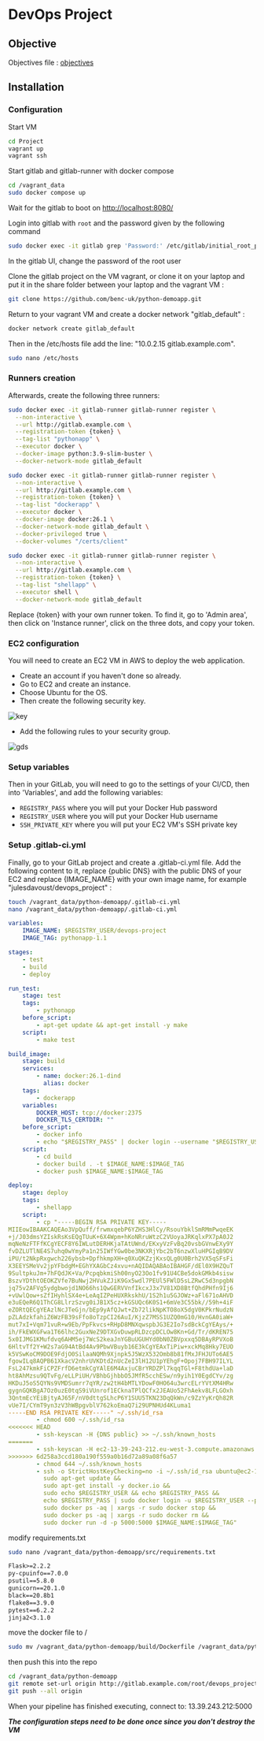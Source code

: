 # DevOps Project

## Objective

Objectives file :
[objectives](../Subject_project/2024-ST2DCD-PROJECT.docx)

## Installation

### Configuration

Start VM

```bash
cd Project
vagrant up
vagrant ssh
```

Start gitlab and gitlab-runner with docker compose

```bash
cd /vagrant_data
sudo docker compose up
```

Wait for the gitlab to boot on <http://localhost:8080/>

Login into gitlab with ```root``` and the password given by the following command

```bash
sudo docker exec -it gitlab grep 'Password:' /etc/gitlab/initial_root_password
```

In the gitlab UI, change the password of the root user

Clone the gitlab project on the VM vagrant, or clone it on your laptop and put it in the share folder between your laptop and the vagrant VM :

```bash
git clone https://github.com/benc-uk/python-demoapp.git
```

Return to your vagrant VM and create a docker network "gitlab_default" :

```bash
docker network create gitlab_default
```

Then in the /etc/hosts file add the line: "10.0.2.15 gitlab.example.com".

```bash
sudo nano /etc/hosts
```

### Runners creation

Afterwards, create the following three runners:

```bash
sudo docker exec -it gitlab-runner gitlab-runner register \
  --non-interactive \
  --url http://gitlab.example.com \
  --registration-token {token} \
  --tag-list "pythonapp" \
  --executor docker \
  --docker-image python:3.9-slim-buster \
  --docker-network-mode gitlab_default
```

```bash
sudo docker exec -it gitlab-runner gitlab-runner register \
  --non-interactive \
  --url http://gitlab.example.com \
  --registration-token {token} \
  --tag-list "dockerapp" \
  --executor docker \
  --docker-image docker:26.1 \
  --docker-network-mode gitlab_default \
  --docker-privileged true \
  --docker-volumes "/certs/client"
```

```bash
sudo docker exec -it gitlab-runner gitlab-runner register \
  --non-interactive \
  --url http://gitlab.example.com \
  --registration-token {token} \
  --tag-list "shellapp" \
  --executor shell \
  --docker-network-mode gitlab_default
```

Replace {token} with your own runner token. To find it, go to 'Admin area', then click on 'Instance runner', click on the three dots, and copy your token.

### EC2 configuration

You will need to create an EC2 VM in AWS to deploy the web application.

- Create an account if you haven't done so already.
- Go to EC2 and create an instance.
- Choose Ubuntu for the OS.
- Then create the following security key.

![key](../images/key.png)

- Add the following rules to your security group.

![gds](../images/gsp.png)

### Setup variables

Then in your GitLab, you will need to go to the settings of your CI/CD, then into 'Variables', and add the following variables:

- ```REGISTRY_PASS``` where you will put your Docker Hub password
- ```REGISTRY_USER``` where you will put your Docker Hub username
- ```SSH_PRIVATE_KEY``` where you will put your EC2 VM's SSH private key

### Setup .gitlab-ci.yml

Finally, go to your GitLab project and create a .gitlab-ci.yml file. Add the following content to it, replace {public DNS} with the public DNS of your EC2 and replace {IMAGE_NAME} with your own image name, for example "julesdavoust/devops_project" :

```bash
touch /vagrant_data/python-demoapp/.gitlab-ci.yml
nano /vagrant_data/python-demoapp/.gitlab-ci.yml
```

```yml
variables:
    IMAGE_NAME: $REGISTRY_USER/devops-project
    IMAGE_TAG: pythonapp-1.1

stages:
    - test
    - build
    - deploy

run_test:
    stage: test
    tags:
        - pythonapp
    before_script:
        - apt-get update && apt-get install -y make
    script:
        - make test

build_image:
    stage: build
    services:
        - name: docker:26.1-dind
          alias: docker
    tags:
        - dockerapp
    variables:
        DOCKER_HOST: tcp://docker:2375
        DOCKER_TLS_CERTDIR: ""
    before_script:
        - docker info
        - echo "$REGISTRY_PASS" | docker login --username "$REGISTRY_USER" --password-stdin
    script:
        - cd build
        - docker build . -t $IMAGE_NAME:$IMAGE_TAG
        - docker push $IMAGE_NAME:$IMAGE_TAG

deploy:
    stage: deploy
    tags:
        - shellapp
    script:
        - cp "-----BEGIN RSA PRIVATE KEY-----
MIIEowIBAAKCAQEAo3VpQuff/frwmxqebP6YZHS3HlCy/RsouYbklSmRMmPwqeEK
+j/J03dmsYZIskRsKsEQgTUuK+6X4Wpm+hKoNRruWtzC2VUoyaJRKqlxPX7pA0J2
mqNeNzFTFfKCgYECF8Y6IWLutDERHKjaTAtUWnd/EKxyVzFvBq20vsbGVnwEXy9Y
fvDZLUTlNE4S7uhq0wYmyPa1n25IWfYGw0be3NKXRjYbc2bT6nzwXluHPGIqB9DV
iPU/t2NkpRxgwch226ybsb+DpfhkmpXH+q0XuQKZzjKxsQLg0U0Brh2VX5qSFsFi
X3EEYSMeVv2jpYFbdgM+EGhYXAGbCz4xvu+nAQIDAQABAoIBAHGF/dEl0X9HZQuT
9SultpkuJm+7hFQdJK+Va/PcpqbkmiSh00nyO23Oo1fv91U4CBe5dokGMkb4sisw
BszvYDthtOEOKZVfe7BuNwj2HVukZJiK9Gx5wdl7PEUl5FWlD5sLZRwC5d3npgbN
jq75v2AFVg5ydgbwojd1NO66hs1QwGERVVnfIkcxJ3x7V81XD8BtfQhdPHfn9Ij6
+vUwlQow+sZfIHyhlSX4e+LeAqIZPeHUXRkskhU/1S2h1u5GJOWz+aFl671oAHVD
e3uEQeR6Q1ThCG8LlrzSzvg0iJB1X5cz+kGSUQc6K0S1+6mVe3C55bk//59h+4iF
eZORtQECgYEAzlNcJTeGjn/bEp9yAfQJwt+Zb72likNpKTO8oX5dgV0KPkrNudzN
pZLAdzkfahiZ6WzFB39sFfo8oTzpCI26AuI/KjzZ7MSS1UZQ0mG10/HvnGA0iaW+
mut7xI+Vqm71vuR+w9Eb/PpFkvcs+RHpD8MNXqwspbJG3E2Io7sdBckCgYEAys/+
ih/FkEWXGFwa1T66lhc2GuxNeZ9DTXGvDuwpRLDzcpDCLOw8Kn+Gd/Tr/dKREN75
5x0IJMG1KMufdvq6AHM5ej7WcS2keaJnYGBuUGUHYd0bN0ZBVpxxq5DBAyRPVXoB
6HltvTf2Y+W2s7aG94AtBd4Av9PbwVBuyb16E3kCgYEAxTiPiw+xckMq8Hky7EUO
k5VSwKoCM9DOE9FdjO0SilaaNQMh9Xjnpk5J5WzX532Omb8b81fMxJFHJUTo6AE5
fgowILq8AQPB61XkacV2nhrUVKDtd2nUcZeI3lH12U1pYEhgF+Opoj7FBH97ILYL
FsL247kmkFiCPZFrfD6etmkCgYAlE6M4AxjuCBrYRDZPl7kqqTGl+F8thdUa+laD
ht8AhMzsu9QTvFg/eLLPiUH/VBhbGjhbbO5JMfR5cchESw/n9yih1Y0EgdCYv/zg
HKDuJ5oS5QYNs9VMDSumrr7qYR/zw2tH4bMTLYDowF0HO64u3wrcELrYVtXM4HRw
gygnGQKBgA7Oz0uzE0tqS9iVUnrof1ECknaTPlQCfx2JEAUo52FhAekv8LFLGOxh
3QntmEcYEiBjtyAJ65F/nV0dttgSLhcP6Y1SUU5TKN23DqQkWn/c9ZzYyKrQh82R
vUe7I/CYmT9yn3zV3hWBpgvblV762koEmaQ7i29UPNHUd4KLuma1
-----END RSA PRIVATE KEY-----" ~/.ssh/id_rsa 
        - chmod 600 ~/.ssh/id_rsa
<<<<<<< HEAD
        - ssh-keyscan -H {DNS public} >> ~/.ssh/known_hosts
=======
        - ssh-keyscan -H ec2-13-39-243-212.eu-west-3.compute.amazonaws.com >> ~/.ssh/known_hosts
>>>>>>> 6d258a3ccd180a190f559a0b16d72a89a08f6a57
        - chmod 644 ~/.ssh/known_hosts
        - ssh -o StrictHostKeyChecking=no -i ~/.ssh/id_rsa ubuntu@ec2-13-39-243-212.eu-west-3.compute.amazonaws.com "
          sudo apt-get update &&
          sudo apt-get install -y docker.io &&
          sudo echo $REGISTRY_USER && echo $REGISTRY_PASS &&
          echo $REGISTRY_PASS | sudo docker login -u $REGISTRY_USER --password-stdin &&
          sudo docker ps -aq | xargs -r sudo docker stop &&
          sudo docker ps -aq | xargs -r sudo docker rm &&
          sudo docker run -d -p 5000:5000 $IMAGE_NAME:$IMAGE_TAG"
```

modify requirements.txt

```bash
sudo nano /vagrant_data/python-demoapp/src/requirements.txt
```

```txt
Flask>=2.2.2
py-cpuinfo==7.0.0
psutil==5.8.0
gunicorn==20.1.0
black==20.8b1
flake8==3.9.0
pytest==6.2.2
jinja2<3.1.0
```

move the docker file to /

```bash
sudo mv /vagrant_data/python-demoapp/build/Dockerfile /vagrant_data/python-demoapp/
```

then push this into the repo

```bash
cd /vagrant_data/python-demoapp
git remote set-url origin http://gitlab.example.com/root/devops_project.git
git push --all origin
```

When your pipeline has finished executing, connect to: 13.39.243.212:5000

***The configuration steps need to be done once since you don't destroy the VM***
